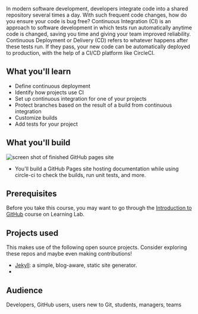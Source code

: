 In modern software development, developers integrate code into a shared repository several times a day. With such frequent code changes, how do you ensure your code is bug free? Continuous Integration (CI) is an approach to software development in which tests run automatically anytime code is changed, saving you time and giving your team improved reliability. Continuous Deployment or Delivery (CD) refers to whatever happens after these tests run. If they pass, your new code can be automatically deployed to production, with the help of a CI/CD platform like CircleCI.

## What you'll learn

- Define continuous deployment
- Identify how projects use CI
- Set up continuous integration for one of your projects
- Protect branches based on the result of a build from continuous integration
- Customize builds
- Add tests for your project

## What you'll build

![screen shot of finished GitHub pages site](https://user-images.githubusercontent.com/9906718/75550820-04e26800-5a33-11ea-896c-385316351ea4.png)

- You'll build a GitHub Pages site hosting documentation while using circle-ci to check the builds, run unit tests, and more.

## Prerequisites

Before you take this course, you may want to go through the [Introduction to GitHub](https://lab.github.com/githubtraining/introduction-to-github) course on Learning Lab.

## Projects used

This makes use of the following open source projects. Consider exploring these repos and maybe even making contributions!

- [Jekyll](https://github.com/jekyll/jekyll): a simple, blog-aware, static site generator.
- 
## Audience

Developers, GitHub users, users new to Git, students, managers, teams